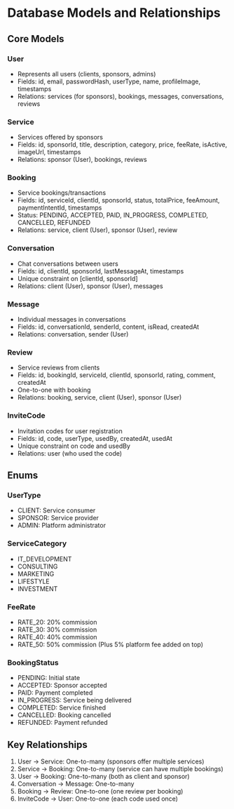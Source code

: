 # Database Models and Relationships

## Core Models

### User
- Represents all users (clients, sponsors, admins)
- Fields: id, email, passwordHash, userType, name, profileImage, timestamps
- Relations: services (for sponsors), bookings, messages, conversations, reviews

### Service
- Services offered by sponsors
- Fields: id, sponsorId, title, description, category, price, feeRate, isActive, imageUrl, timestamps
- Relations: sponsor (User), bookings, reviews

### Booking
- Service bookings/transactions
- Fields: id, serviceId, clientId, sponsorId, status, totalPrice, feeAmount, paymentIntentId, timestamps
- Status: PENDING, ACCEPTED, PAID, IN_PROGRESS, COMPLETED, CANCELLED, REFUNDED
- Relations: service, client (User), sponsor (User), review

### Conversation
- Chat conversations between users
- Fields: id, clientId, sponsorId, lastMessageAt, timestamps
- Unique constraint on [clientId, sponsorId]
- Relations: client (User), sponsor (User), messages

### Message
- Individual messages in conversations
- Fields: id, conversationId, senderId, content, isRead, createdAt
- Relations: conversation, sender (User)

### Review
- Service reviews from clients
- Fields: id, bookingId, serviceId, clientId, sponsorId, rating, comment, createdAt
- One-to-one with booking
- Relations: booking, service, client (User), sponsor (User)

### InviteCode
- Invitation codes for user registration
- Fields: id, code, userType, usedBy, createdAt, usedAt
- Unique constraint on code and usedBy
- Relations: user (who used the code)

## Enums

### UserType
- CLIENT: Service consumer
- SPONSOR: Service provider
- ADMIN: Platform administrator

### ServiceCategory
- IT_DEVELOPMENT
- CONSULTING
- MARKETING
- LIFESTYLE
- INVESTMENT

### FeeRate
- RATE_20: 20% commission
- RATE_30: 30% commission
- RATE_40: 40% commission
- RATE_50: 50% commission
(Plus 5% platform fee added on top)

### BookingStatus
- PENDING: Initial state
- ACCEPTED: Sponsor accepted
- PAID: Payment completed
- IN_PROGRESS: Service being delivered
- COMPLETED: Service finished
- CANCELLED: Booking cancelled
- REFUNDED: Payment refunded

## Key Relationships
1. User -> Service: One-to-many (sponsors offer multiple services)
2. Service -> Booking: One-to-many (service can have multiple bookings)
3. User -> Booking: One-to-many (both as client and sponsor)
4. Conversation -> Message: One-to-many
5. Booking -> Review: One-to-one (one review per booking)
6. InviteCode -> User: One-to-one (each code used once)